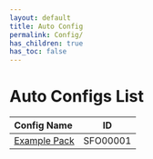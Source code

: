 ```yaml
---
layout: default
title: Auto Config
permalink: Config/
has_children: true
has_toc: false
---
```

# Auto Configs List

| Config Name | ID |
|:----------|:---:|
| [Example Pack](SFO00001/) | SFO00001 |
